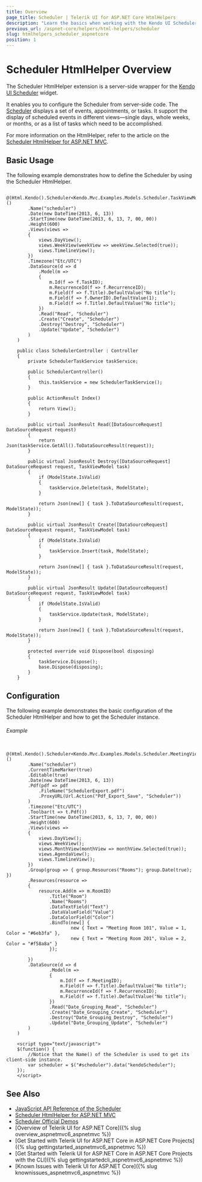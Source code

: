 ```yaml
---
title: Overview
page_title: Scheduler | Telerik UI for ASP.NET Core HtmlHelpers
description: "Learn the basics when working with the Kendo UI Scheduler HtmlHelper for ASP.NET Core (MVC 6 or ASP.NET Core MVC)."
previous_url: /aspnet-core/helpers/html-helpers/scheduler
slug: htmlhelpers_scheduler_aspnetcore
position: 1
---
```


# Scheduler HtmlHelper Overview

The Scheduler HtmlHelper extension is a server-side wrapper for the [Kendo UI Scheduler](http://demos.telerik.com/kendo-ui/scheduler/index) widget.

It enables you to configure the Scheduler from server-side code. The [Scheduler](http://docs.telerik.com/kendo-ui/controls/scheduling/scheduler/overview) displays a set of events, appointments, or tasks. It support the display of scheduled events in different views&mdash;single days, whole weeks, or months, or as a list of tasks which need to be accomplished.

For more information on the HtmlHelper, refer to the article on the [Scheduler HtmlHelper for ASP.NET MVC](http://docs.telerik.com/aspnet-mvc/helpers/scheduler/mvc-scheduler-overview).

## Basic Usage

The following example demonstrates how to define the Scheduler by using the Scheduler HtmlHelper.

```tab-Razor
    @(Html.Kendo().Scheduler<Kendo.Mvc.Examples.Models.Scheduler.TaskViewModel>()
        .Name("scheduler")
        .Date(new DateTime(2013, 6, 13))
        .StartTime(new DateTime(2013, 6, 13, 7, 00, 00))
        .Height(600)
        .Views(views =>
        {
            views.DayView();
            views.WeekView(weekView => weekView.Selected(true));
            views.TimelineView();
        })
        .Timezone("Etc/UTC")
        .DataSource(d => d
            .Model(m =>
            {
                m.Id(f => f.TaskID);
                m.RecurrenceId(f => f.RecurrenceID);
                m.Field(f => f.Title).DefaultValue("No title");
                m.Field(f => f.OwnerID).DefaultValue(1);
                m.Field(f => f.Title).DefaultValue("No title");
            })
            .Read("Read", "Scheduler")
            .Create("Create", "Scheduler")
            .Destroy("Destroy", "Scheduler")
            .Update("Update", "Scheduler")
        )
    )
```
```tab-Controller
    public class SchedulerController : Controller
    {
    	private SchedulerTaskService taskService;

    	public SchedulerController()
    	{
    		this.taskService = new SchedulerTaskService();
    	}

    	public ActionResult Index()
    	{
    		return View();
    	}

    	public virtual JsonResult Read([DataSourceRequest] DataSourceRequest request)
    	{
    		return Json(taskService.GetAll().ToDataSourceResult(request));
    	}

    	public virtual JsonResult Destroy([DataSourceRequest] DataSourceRequest request, TaskViewModel task)
    	{
    		if (ModelState.IsValid)
    		{
    			taskService.Delete(task, ModelState);
    		}

    		return Json(new[] { task }.ToDataSourceResult(request, ModelState));
    	}

    	public virtual JsonResult Create([DataSourceRequest] DataSourceRequest request, TaskViewModel task)
    	{
    		if (ModelState.IsValid)
    		{
    			taskService.Insert(task, ModelState);
    		}

    		return Json(new[] { task }.ToDataSourceResult(request, ModelState));
    	}

    	public virtual JsonResult Update([DataSourceRequest] DataSourceRequest request, TaskViewModel task)
    	{
    		if (ModelState.IsValid)
    		{
    			taskService.Update(task, ModelState);
    		}

    		return Json(new[] { task }.ToDataSourceResult(request, ModelState));
    	}

    	protected override void Dispose(bool disposing)
    	{
    		taskService.Dispose();
    		base.Dispose(disposing);
    	}
    }
```

## Configuration

The following example demonstrates the basic configuration of the Scheduler HtmlHelper and how to get the Scheduler instance.

###### Example

```
    @(Html.Kendo().Scheduler<Kendo.Mvc.Examples.Models.Scheduler.MeetingViewModel>()
        .Name("scheduler")
        .CurrentTimeMarker(true)
        .Editable(true)
        .Date(new DateTime(2013, 6, 13))
        .Pdf(pdf => pdf
            .FileName("SchedulerExport.pdf")
            .ProxyURL(Url.Action("Pdf_Export_Save", "Scheduler"))
        )
        .Timezone("Etc/UTC")
        .Toolbar(t => t.Pdf())
        .StartTime(new DateTime(2013, 6, 13, 7, 00, 00))
        .Height(600)
        .Views(views =>
        {
            views.DayView();
            views.WeekView();
            views.MonthView(monthView => monthView.Selected(true));
            views.AgendaView();
            views.TimelineView();
        })
        .Group(group => { group.Resources("Rooms"); group.Date(true); })
        .Resources(resource =>
        {
            resource.Add(m => m.RoomID)
                .Title("Room")
                .Name("Rooms")
                .DataTextField("Text")
                .DataValueField("Value")
                .DataColorField("Color")
                .BindTo(new[] {
                        new { Text = "Meeting Room 101", Value = 1, Color = "#6eb3fa" },
                        new { Text = "Meeting Room 201", Value = 2, Color = "#f58a8a" }
                });

        })
        .DataSource(d => d
                .Model(m =>
                {
                    m.Id(f => f.MeetingID);
                    m.Field(f => f.Title).DefaultValue("No title");
                    m.RecurrenceId(f => f.RecurrenceID);
                    m.Field(f => f.Title).DefaultValue("No title");
                })
                .Read("Date_Grouping_Read", "Scheduler")
                .Create("Date_Grouping_Create", "Scheduler")
                .Destroy("Date_Grouping_Destroy", "Scheduler")
                .Update("Date_Grouping_Update", "Scheduler")
        )
    )

    <script type="text/javascript">
    $(function() {
        //Notice that the Name() of the Scheduler is used to get its client-side instance.
        var scheduler = $("#scheduler").data("kendoScheduler");
    });
    </script>
```

## See Also

* [JavaScript API Reference of the Scheduler](http://docs.telerik.com/kendo-ui/api/javascript/ui/scheduler)
* [Scheduler HtmlHelper for ASP.NET MVC](http://docs.telerik.com/aspnet-mvc/helpers/scheduler/mvc-scheduler-overview)
* [Scheduler Official Demos](http://demos.telerik.com/aspnet-core/scheduler/index)
* [Overview of Telerik UI for ASP.NET Core]({% slug overview_aspnetmvc6_aspnetmvc %})
* [Get Started with Telerik UI for ASP.NET Core in ASP.NET Core Projects]({% slug gettingstarted_aspnetmvc6_aspnetmvc %})
* [Get Started with Telerik UI for ASP.NET Core in ASP.NET Core Projects with the CLI]({% slug gettingstartedcli_aspnetmvc6_aspnetmvc %})
* [Known Issues with Telerik UI for ASP.NET Core]({% slug knownissues_aspnetmvc6_aspnetmvc %})

